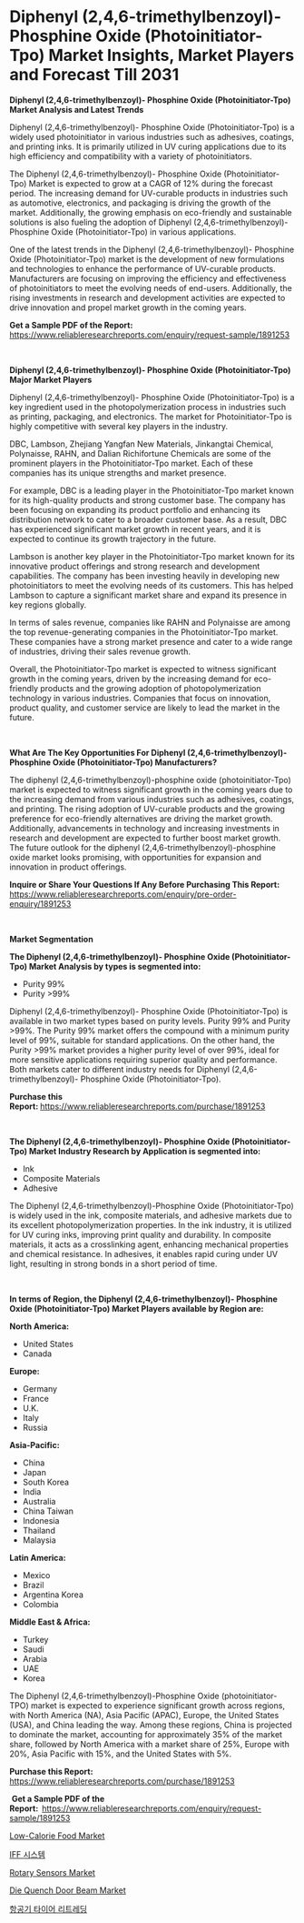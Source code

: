 <p><h1>Diphenyl (2,4,6-trimethylbenzoyl)- Phosphine Oxide (Photoinitiator-Tpo) Market Insights, Market Players and Forecast Till 2031</h1></p><p><strong>Diphenyl (2,4,6-trimethylbenzoyl)- Phosphine Oxide (Photoinitiator-Tpo) Market Analysis and Latest Trends</strong></p>
<p><p>Diphenyl (2,4,6-trimethylbenzoyl)- Phosphine Oxide (Photoinitiator-Tpo) is a widely used photoinitiator in various industries such as adhesives, coatings, and printing inks. It is primarily utilized in UV curing applications due to its high efficiency and compatibility with a variety of photoinitiators.</p><p>The Diphenyl (2,4,6-trimethylbenzoyl)- Phosphine Oxide (Photoinitiator-Tpo) Market is expected to grow at a CAGR of 12% during the forecast period. The increasing demand for UV-curable products in industries such as automotive, electronics, and packaging is driving the growth of the market. Additionally, the growing emphasis on eco-friendly and sustainable solutions is also fueling the adoption of Diphenyl (2,4,6-trimethylbenzoyl)- Phosphine Oxide (Photoinitiator-Tpo) in various applications.</p><p>One of the latest trends in the Diphenyl (2,4,6-trimethylbenzoyl)- Phosphine Oxide (Photoinitiator-Tpo) market is the development of new formulations and technologies to enhance the performance of UV-curable products. Manufacturers are focusing on improving the efficiency and effectiveness of photoinitiators to meet the evolving needs of end-users. Additionally, the rising investments in research and development activities are expected to drive innovation and propel market growth in the coming years.</p></p>
<p><strong>Get a Sample PDF of the Report:&nbsp;</strong> <a href="https://www.reliableresearchreports.com/enquiry/request-sample/1891253">https://www.reliableresearchreports.com/enquiry/request-sample/1891253</a></p>
<p>&nbsp;</p>
<p><strong>Diphenyl (2,4,6-trimethylbenzoyl)- Phosphine Oxide (Photoinitiator-Tpo) Major Market Players</strong></p>
<p><p>Diphenyl (2,4,6-trimethylbenzoyl)- Phosphine Oxide (Photoinitiator-Tpo) is a key ingredient used in the photopolymerization process in industries such as printing, packaging, and electronics. The market for Photoinitiator-Tpo is highly competitive with several key players in the industry.</p><p>DBC, Lambson, Zhejiang Yangfan New Materials, Jinkangtai Chemical, Polynaisse, RAHN, and Dalian Richifortune Chemicals are some of the prominent players in the Photoinitiator-Tpo market. Each of these companies has its unique strengths and market presence.</p><p>For example, DBC is a leading player in the Photoinitiator-Tpo market known for its high-quality products and strong customer base. The company has been focusing on expanding its product portfolio and enhancing its distribution network to cater to a broader customer base. As a result, DBC has experienced significant market growth in recent years, and it is expected to continue its growth trajectory in the future.</p><p>Lambson is another key player in the Photoinitiator-Tpo market known for its innovative product offerings and strong research and development capabilities. The company has been investing heavily in developing new photoinitiators to meet the evolving needs of its customers. This has helped Lambson to capture a significant market share and expand its presence in key regions globally.</p><p>In terms of sales revenue, companies like RAHN and Polynaisse are among the top revenue-generating companies in the Photoinitiator-Tpo market. These companies have a strong market presence and cater to a wide range of industries, driving their sales revenue growth.</p><p>Overall, the Photoinitiator-Tpo market is expected to witness significant growth in the coming years, driven by the increasing demand for eco-friendly products and the growing adoption of photopolymerization technology in various industries. Companies that focus on innovation, product quality, and customer service are likely to lead the market in the future.</p></p>
<p>&nbsp;</p>
<p><strong>What Are The Key Opportunities For Diphenyl (2,4,6-trimethylbenzoyl)- Phosphine Oxide (Photoinitiator-Tpo) Manufacturers?</strong></p>
<p><p>The diphenyl (2,4,6-trimethylbenzoyl)-phosphine oxide (photoinitiator-Tpo) market is expected to witness significant growth in the coming years due to the increasing demand from various industries such as adhesives, coatings, and printing. The rising adoption of UV-curable products and the growing preference for eco-friendly alternatives are driving the market growth. Additionally, advancements in technology and increasing investments in research and development are expected to further boost market growth. The future outlook for the diphenyl (2,4,6-trimethylbenzoyl)-phosphine oxide market looks promising, with opportunities for expansion and innovation in product offerings.</p></p>
<p><strong>Inquire or Share Your Questions If Any Before Purchasing This Report:</strong> <a href="https://www.reliableresearchreports.com/enquiry/pre-order-enquiry/1891253">https://www.reliableresearchreports.com/enquiry/pre-order-enquiry/1891253</a></p>
<p>&nbsp;</p>
<p><strong>Market Segmentation</strong></p>
<p><strong>The Diphenyl (2,4,6-trimethylbenzoyl)- Phosphine Oxide (Photoinitiator-Tpo) Market Analysis by types is segmented into:</strong></p>
<p><ul><li>Purity 99%</li><li>Purity >99%</li></ul></p>
<p><p>Diphenyl (2,4,6-trimethylbenzoyl)- Phosphine Oxide (Photoinitiator-Tpo) is available in two market types based on purity levels. Purity 99% and Purity >99%. The Purity 99% market offers the compound with a minimum purity level of 99%, suitable for standard applications. On the other hand, the Purity >99% market provides a higher purity level of over 99%, ideal for more sensitive applications requiring superior quality and performance. Both markets cater to different industry needs for Diphenyl (2,4,6-trimethylbenzoyl)- Phosphine Oxide (Photoinitiator-Tpo).</p></p>
<p><strong>Purchase this Report:&nbsp;</strong><a href="https://www.reliableresearchreports.com/purchase/1891253">https://www.reliableresearchreports.com/purchase/1891253</a></p>
<p>&nbsp;</p>
<p><strong>The Diphenyl (2,4,6-trimethylbenzoyl)- Phosphine Oxide (Photoinitiator-Tpo) Market Industry Research by Application is segmented into:</strong></p>
<p><ul><li>Ink</li><li>Composite Materials</li><li>Adhesive</li></ul></p>
<p><p>The Diphenyl (2,4,6-trimethylbenzoyl)-Phosphine Oxide (Photoinitiator-Tpo) is widely used in the ink, composite materials, and adhesive markets due to its excellent photopolymerization properties. In the ink industry, it is utilized for UV curing inks, improving print quality and durability. In composite materials, it acts as a crosslinking agent, enhancing mechanical properties and chemical resistance. In adhesives, it enables rapid curing under UV light, resulting in strong bonds in a short period of time.</p></p>
<p>&nbsp;</p>
<p><strong>In terms of Region, the Diphenyl (2,4,6-trimethylbenzoyl)- Phosphine Oxide (Photoinitiator-Tpo) Market Players available by Region are:</strong></p>
<p>
    <p> <strong> North America: </strong>
        <ul>
            <li>United States</li>
            <li>Canada</li>
        </ul>
        </p> 
    <p> <strong> Europe: </strong>
        <ul>
            <li>Germany</li>
            <li>France</li>
            <li>U.K.</li>
            <li>Italy</li>
            <li>Russia</li>
        </ul>
        </p> 
    <p> <strong> Asia-Pacific: </strong>
        <ul>
            <li>China</li>
            <li>Japan</li>
            <li>South Korea</li>
            <li>India</li>
            <li>Australia</li>
            <li>China Taiwan</li>
            <li>Indonesia</li>
            <li>Thailand</li>
            <li>Malaysia</li>
        </ul>
        </p> 
    <p> <strong> Latin America: </strong>
        <ul>
            <li>Mexico</li>
            <li>Brazil</li>
            <li>Argentina Korea</li>
            <li>Colombia</li>
        </ul>
        </p> 
    <p> <strong> Middle East & Africa: </strong>
        <ul>
            <li>Turkey</li>
            <li>Saudi</li>
            <li>Arabia</li>
            <li>UAE</li>
            <li>Korea</li>
        </ul>
    </p>
    </p>
<p><p>The Diphenyl (2,4,6-trimethylbenzoyl)-Phosphine Oxide (photoinitiator-TPO) market is expected to experience significant growth across regions, with North America (NA), Asia Pacific (APAC), Europe, the United States (USA), and China leading the way. Among these regions, China is projected to dominate the market, accounting for approximately 35% of the market share, followed by North America with a market share of 25%, Europe with 20%, Asia Pacific with 15%, and the United States with 5%.</p></p>
<p><strong>Purchase this Report: </strong><a href="https://www.reliableresearchreports.com/purchase/1891253">https://www.reliableresearchreports.com/purchase/1891253</a></p>
<p>&nbsp;<strong>Get a Sample PDF of the Report:&nbsp;&nbsp;</strong><a href="https://www.reliableresearchreports.com/enquiry/request-sample/1891253">https://www.reliableresearchreports.com/enquiry/request-sample/1891253</a></p>
<p><strong></strong></p>
<p><p><a href="https://cute-banjo-8ca.notion.site/Low-Calorie-Food-Market-Insights-Market-Players-and-Forecast-Till-2031-99ac267bacde4ecdb603043df9caf0e7">Low-Calorie Food Market</a></p><p><a href="https://github.com/vs2869dizt0/Market-Research-Report-List-1/blob/main/4243793184179.md">IFF 시스템</a></p><p><a href="https://view.publitas.com/reportprime-1/rotary-sensors-market-provides-a-comprehensive-analysis-including-a-macro-overview-of-the-market-as-well-as-micro-details-such-as-market-size-and-competitive-landscape/">Rotary Sensors Market</a></p><p><a href="https://silk-columnist-571.notion.site/Die-Quench-Door-Beam-Market-Size-Global-Industry-Overview-Market-Segmentation-and-Forecast-2024-t-c48a953f74ec4647992dd3ab06142206">Die Quench Door Beam Market</a></p><p><a href="https://github.com/sougarounis/Market-Research-Report-List-2/blob/main/1152084184180.md">항공기 타이어 리트레딩</a></p></p>